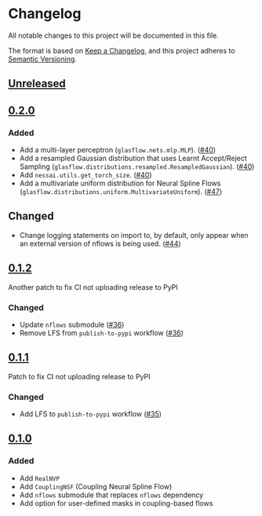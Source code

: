 # Changelog

All notable changes to this project will be documented in this file.

The format is based on [Keep a Changelog](https://keepachangelog.com/en/1.0.0/),
and this project adheres to [Semantic Versioning](https://semver.org/spec/v2.0.0.html).

## [Unreleased]

## [0.2.0]

### Added

- Add a multi-layer perceptron (`glasflow.nets.mlp.MLP`). ([#40](https://github.com/uofgravity/glasflow/pull/40))
- Add a resampled Gaussian distribution that uses Learnt Accept/Reject Sampling (`glasflow.distributions.resampled.ResampledGaussian`). ([#40](https://github.com/uofgravity/glasflow/pull/40))
- Add `nessai.utils.get_torch_size`. ([#40](https://github.com/uofgravity/glasflow/pull/40))
- Add a multivariate uniform distribution for Neural Spline Flows (`glasflow.distributions.uniform.MultivariateUniform`). ([#47](https://github.com/uofgravity/glasflow/pull/47))

## Changed

- Change logging statements on import to, by default, only appear when an external version of nflows is being used. ([#44](https://github.com/uofgravity/glasflow/pull/44))

## [0.1.2]

Another patch to fix CI not uploading release to PyPI
### Changed

- Update `nflows` submodule ([#36](https://github.com/uofgravity/glasflow/pull/36))
- Remove LFS from `publish-to-pypi` workflow ([#36](https://github.com/uofgravity/glasflow/pull/36))

## [0.1.1]

Patch to fix CI not uploading release to PyPI

### Changed

- Add LFS to `publish-to-pypi` workflow  ([#35](https://github.com/uofgravity/glasflow/pull/35))

## [0.1.0]

### Added

- Add `RealNVP`
- Add `CouplingNSF` (Coupling Neural Spline Flow)
- Add `nflows` submodule that replaces `nflows` dependency
- Add option for user-defined masks in coupling-based flows

[Unreleased]: https://github.com/uofgravity/glasflow/compare/v0.2.0...HEAD
[0.2.0]: https://github.com/uofgravity/glasflow/compare/v0.1.2...v0.2.0
[0.1.2]: https://github.com/uofgravity/glasflow/compare/v0.1.1...v0.1.2
[0.1.1]: https://github.com/uofgravity/glasflow/compare/v0.1.0...v0.1.1
[0.1.0]: https://github.com/uofgravity/glasflow/releases/tag/v0.1.0
